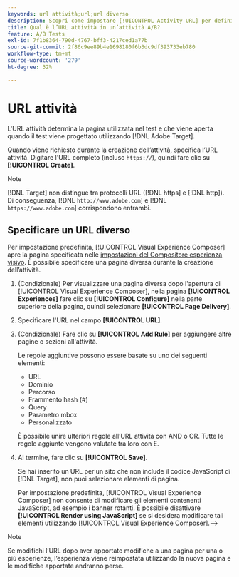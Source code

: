 ```yaml
---
keywords: url attività;url;url diverso
description: Scopri come impostare [!UICONTROL Activity URL] per definire le pagine di test e garantire una progettazione accurata.
title: Qual è l’URL attività in un’attività A/B?
feature: A/B Tests
exl-id: 7f1b8364-790d-4767-bff3-4217ced1a77b
source-git-commit: 2f86c9ee89b4e1698180f6b3dc9df393733eb780
workflow-type: tm+mt
source-wordcount: '279'
ht-degree: 32%

---
```


# URL attività

L&#39;URL attività determina la pagina utilizzata nel test e che viene aperta quando il test viene progettato utilizzando [!DNL Adobe Target].

Quando viene richiesto durante la creazione dell’attività, specifica l’URL attività. Digitare l&#39;URL completo (incluso `https://`), quindi fare clic su **[!UICONTROL Create]**.

>[!NOTE]
>
>[!DNL Target] non distingue tra protocolli URL ([!DNL https] e [!DNL http]). Di conseguenza, [!DNL `http://www.adobe.com`] e [!DNL `https://www.adobe.com`] corrispondono entrambi.

## Specificare un URL diverso

Per impostazione predefinita, [!UICONTROL Visual Experience Composer] apre la pagina specificata nelle [impostazioni del Compositore esperienza visivo](/help/main/administrating-target/visual-experience-composer-set-up.md). È possibile specificare una pagina diversa durante la creazione dell’attività.

1. (Condizionale) Per visualizzare una pagina diversa dopo l&#39;apertura di [!UICONTROL Visual Experience Composer], nella pagina **[!UICONTROL Experiences]** fare clic su **[!UICONTROL Configure]** nella parte superiore della pagina, quindi selezionare **[!UICONTROL Page Delivery]**.

1. Specificare l&#39;URL nel campo **[!UICONTROL URL]**.

1. (Condizionale) Fare clic su **[!UICONTROL Add Rule]** per aggiungere altre pagine o sezioni all&#39;attività.

   Le regole aggiuntive possono essere basate su uno dei seguenti elementi:

   * URL
   * Dominio
   * Percorso
   * Frammento hash (#)
   * Query
   * Parametro mbox
   * Personalizzato

   È possibile unire ulteriori regole all’URL attività con AND o OR. Tutte le regole aggiunte vengono valutate tra loro con E.

1. Al termine, fare clic su **[!UICONTROL Save]**.

   Se hai inserito un URL per un sito che non include il codice JavaScript di [!DNL Target], non puoi selezionare elementi di pagina.

   Per impostazione predefinita, [!UICONTROL Visual Experience Composer] non consente di modificare gli elementi contenenti JavaScript, ad esempio i banner rotanti. È possibile disattivare **[!UICONTROL Render using JavaScript]** se si desidera modificare tali elementi utilizzando [!UICONTROL Visual Experience Composer].—>

>[!NOTE]
>
>Se modifichi l’URL dopo aver apportato modifiche a una pagina per una o più esperienze, l’esperienza viene reimpostata utilizzando la nuova pagina e le modifiche apportate andranno perse.

